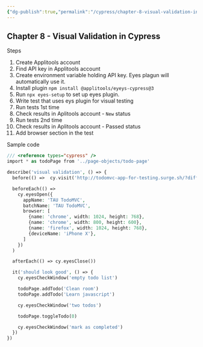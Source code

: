 ```yaml
---
{"dg-publish":true,"permalink":"/cypress/chapter-8-visual-validation-in-cypress/","tags":["cypress"],"created":"","updated":""}
---
```


## Chapter 8 - Visual Validation in Cypress

Steps 

1. Create Applitools account 
2. Find API key in Applitools account
3. Create environment variable holding API key. Eyes plagun will automatically use it.
4. Install plugin `npm install @applitools/eyeys-cypress@3` 
5. Run `npx eyes-setup` to set up eyes plugin.
6. Write test that uses eys plugin for visual testing
7. Run tests 1st time
8. Check results in Aplitools account - `New` status
9. Run tests 2nd time
10. Check results in Aplitools account - Passed status
11. Add browser section in the test

Sample code

```php
/// <reference types="cypress" />
import * as todoPage from '../page-objects/todo-page'

describe('visual validation', () => {
  before(() =>  cy.visit('http://todomvc-app-for-testing.surge.sh/?different-title-color'))

  beforeEach(() =>
    cy.eyesOpen({
      appName: 'TAU TodoMVC',
      batchName: 'TAU TodoMVC',
      browser: [
        {name: 'chrome', width: 1024, height: 768},
        {name: 'chrome', width: 800, height: 600},
        {name: 'firefox', width: 1024, height: 768},
        {deviceName: 'iPhone X'},
      ]
    })
  )

  afterEach(() => cy.eyesClose())

  it('should look good', () => {
    cy.eyesCheckWindow('empty todo list')

    todoPage.addTodo('Clean room')
    todoPage.addTodo('Learn javascript')

    cy.eyesCheckWindow('two todos')

    todoPage.toggleTodo(0)

    cy.eyesCheckWindow('mark as completed')
  })
})
```